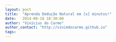```yaml
---
layout: post
title:  "Aprenda Dedução Natural em [x] minutos!"
date:   2014-08-18 18:30:00
author: "Vinícius do Carmo"
author_contact: "http://vinimdocarmo.github.io"
tags: 
---
```


